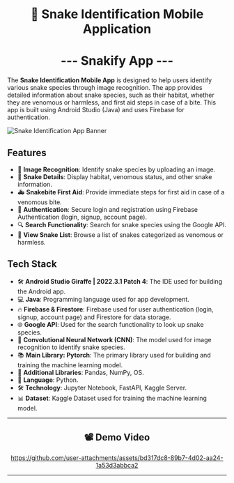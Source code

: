 <h1 align="center"> 🐍 Snake Identification Mobile Application  </h1>

<h1 align="center"> --- Snakify App ---  </h1>


The **Snake Identification Mobile App** is designed to help users identify various snake species through image recognition. The app provides detailed information about snake species, such as their habitat, whether they are venomous or harmless, and first aid steps in case of a bite. This app is built using Android Studio (Java) and uses Firebase for authentication.

![Snake Identification App Banner](https://github.com/user-attachments/assets/67e336b0-1d62-437b-9f3a-d8927a6c3120)

## Features

- 📸 **Image Recognition**: Identify snake species by uploading an image.
- 🐍 **Snake Details**: Display habitat, venomous status, and other snake information.
- 🚑 **Snakebite First Aid**: Provide immediate steps for first aid in case of a venomous bite.
- 🔐 **Authentication**: Secure login and registration using Firebase Authentication (login, signup, account page).
- 🔍 **Search Functionality**: Search for snake species using the Google API.
- 📜 **View Snake List**: Browse a list of snakes categorized as venomous or harmless.

## Tech Stack

- 🛠️ **Android Studio Giraffe | 2022.3.1 Patch 4**: The IDE used for building the Android app.
- 💻 **Java**: Programming language used for app development.
- 🔥 **Firebase & Firestore**: Firebase used for user authentication (login, signup, account page) and Firestore for data storage.
- 🌐 **Google API**: Used for the search functionality to look up snake species.
- 🤖 **Convolutional Neural Network (CNN)**: The model used for image recognition to identify snake species.
- 📚 **Main Library: Pytorch**: The primary library used for building and training the machine learning model.
- 🔧 **Additional Libraries**: Pandas, NumPy, OS.
- 🐍 **Language**: Python.
- 🛠️ **Technology**: Jupyter Notebook, FastAPI, Kaggle Server.
- 📊 **Dataset**: Kaggle Dataset used for training the machine learning model.


---

<div align="center">

## 📽️ Demo Video  

https://github.com/user-attachments/assets/bd317dc8-89b7-4d02-aa24-1a53d3abbca2


</div>


---
